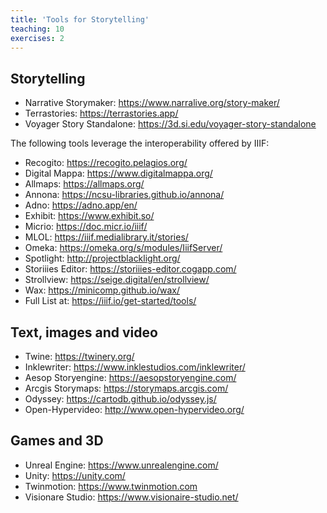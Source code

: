 ```yaml
---
title: 'Tools for Storytelling'
teaching: 10
exercises: 2
---
```



## Storytelling
- Narrative Storymaker: https://www.narralive.org/story-maker/ 
- Terrastories: https://terrastories.app/
- Voyager Story Standalone: https://3d.si.edu/voyager-story-standalone 

The following tools leverage the interoperability offered by IIIF:

- Recogito: https://recogito.pelagios.org/
- Digital Mappa: https://www.digitalmappa.org/
- Allmaps: https://allmaps.org/
- Annona: https://ncsu-libraries.github.io/annona/
- Adno: https://adno.app/en/ 
- Exhibit: https://www.exhibit.so/
- Micrio: https://doc.micr.io/iiif/
- MLOL: https://iiif.medialibrary.it/stories/
- Omeka: https://omeka.org/s/modules/IiifServer/
- Spotlight: http://projectblacklight.org/ 
- Storiiies Editor: https://storiiies-editor.cogapp.com/ 
- Strollview: https://seige.digital/en/strollview/
- Wax: https://minicomp.github.io/wax/
- Full List at: https://iiif.io/get-started/tools/

##  Text, images and video
- Twine: https://twinery.org/ 
- Inklewriter: https://www.inklestudios.com/inklewriter/
- Aesop Storyengine: https://aesopstoryengine.com/ 
- Arcgis Storymaps: https://storymaps.arcgis.com/ 
- Odyssey: https://cartodb.github.io/odyssey.js/ 
- Open-Hypervideo: http://www.open-hypervideo.org/ 

## Games and 3D
- Unreal Engine: https://www.unrealengine.com/ 
- Unity: https://unity.com/
- Twinmotion: https://www.twinmotion.com
- Visionare Studio: https://www.visionaire-studio.net/ 

